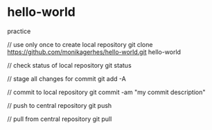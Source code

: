 # hello-world
practice

// use only once to create local repository
git clone https://github.com/monikagerhes/hello-world.git hello-world

// check status of local repository
git status

// stage all changes for commit
git add -A

// commit to local repository
git commit -am "my commit description"

// push to central repository
git push

// pull from central repository
git pull
